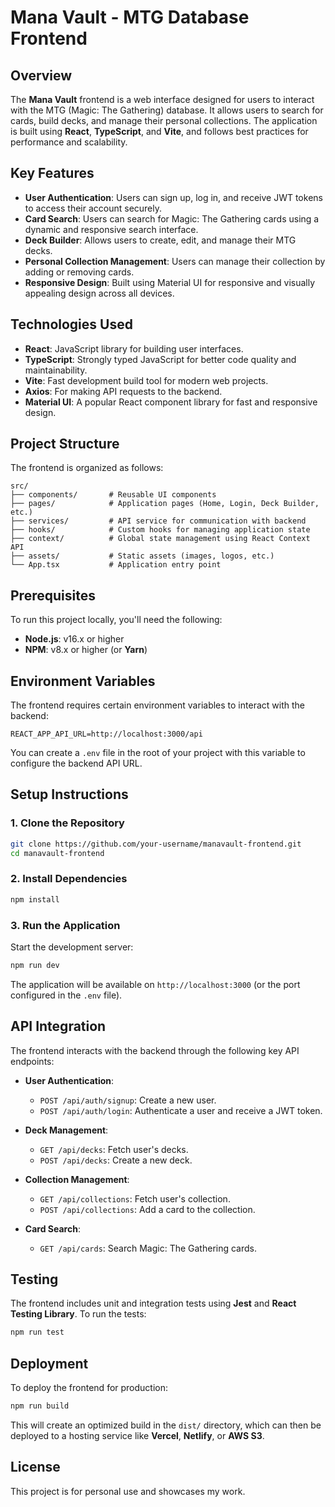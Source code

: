 
# Mana Vault - MTG Database Frontend

## Overview

The **Mana Vault** frontend is a web interface designed for users to interact with the MTG (Magic: The Gathering) database. It allows users to search for cards, build decks, and manage their personal collections. The application is built using **React**, **TypeScript**, and **Vite**, and follows best practices for performance and scalability.

## Key Features

- **User Authentication**: Users can sign up, log in, and receive JWT tokens to access their account securely.
- **Card Search**: Users can search for Magic: The Gathering cards using a dynamic and responsive search interface.
- **Deck Builder**: Allows users to create, edit, and manage their MTG decks.
- **Personal Collection Management**: Users can manage their collection by adding or removing cards.
- **Responsive Design**: Built using Material UI for responsive and visually appealing design across all devices.

## Technologies Used

- **React**: JavaScript library for building user interfaces.
- **TypeScript**: Strongly typed JavaScript for better code quality and maintainability.
- **Vite**: Fast development build tool for modern web projects.
- **Axios**: For making API requests to the backend.
- **Material UI**: A popular React component library for fast and responsive design.

## Project Structure

The frontend is organized as follows:

```
src/
├── components/       # Reusable UI components
├── pages/            # Application pages (Home, Login, Deck Builder, etc.)
├── services/         # API service for communication with backend
├── hooks/            # Custom hooks for managing application state
├── context/          # Global state management using React Context API
├── assets/           # Static assets (images, logos, etc.)
└── App.tsx           # Application entry point
```

## Prerequisites

To run this project locally, you'll need the following:

- **Node.js**: v16.x or higher
- **NPM**: v8.x or higher (or **Yarn**)

## Environment Variables

The frontend requires certain environment variables to interact with the backend:

```
REACT_APP_API_URL=http://localhost:3000/api
```

You can create a `.env` file in the root of your project with this variable to configure the backend API URL.

## Setup Instructions

### 1. **Clone the Repository**

```bash
git clone https://github.com/your-username/manavault-frontend.git
cd manavault-frontend
```

### 2. **Install Dependencies**

```bash
npm install
```

### 3. **Run the Application**

Start the development server:

```bash
npm run dev
```

The application will be available on `http://localhost:3000` (or the port configured in the `.env` file).

## API Integration

The frontend interacts with the backend through the following key API endpoints:

- **User Authentication**:
  - `POST /api/auth/signup`: Create a new user.
  - `POST /api/auth/login`: Authenticate a user and receive a JWT token.

- **Deck Management**:
  - `GET /api/decks`: Fetch user's decks.
  - `POST /api/decks`: Create a new deck.

- **Collection Management**:
  - `GET /api/collections`: Fetch user's collection.
  - `POST /api/collections`: Add a card to the collection.

- **Card Search**:
  - `GET /api/cards`: Search Magic: The Gathering cards.

## Testing

The frontend includes unit and integration tests using **Jest** and **React Testing Library**. To run the tests:

```bash
npm run test
```

## Deployment

To deploy the frontend for production:

```bash
npm run build
```

This will create an optimized build in the `dist/` directory, which can then be deployed to a hosting service like **Vercel**, **Netlify**, or **AWS S3**.

## License

This project is for personal use and showcases my work.

